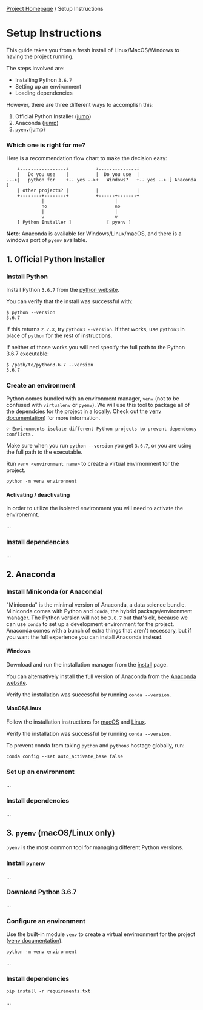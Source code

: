 [Project Homepage](README.md) /  Setup Instructions

# Setup Instructions

This guide takes you from a fresh install of Linux/MacOS/Windows to having the project running. 

The steps involved are:

- Installing Python `3.6.7`
- Setting up an environment
- Loading dependencies

However, there are three different ways to accomplish this:

1. Official Python Installer ([jump](#1-official-python-installer))
1. Anaconda ([jump](#2-anaconda))
1. `pyenv`([jump](#3-pyenv-macOS-Linux-only))

### Which one is right for me?

Here is a recommendation flow chart to make the decision easy:

```
    +-----------------+          +--------------+
    |   Do you use    |          |  Do you use  |
--->|   python for    +-- yes -->+   Windows?   +-- yes --> [ Anaconda ]
    | other projects? |          |              |
    +--------+--------+          +------+-------+
             |                          |
             no                         no
             |                          |
             v                          v
    [ Python Installer ]             [ pyenv ]
```

**Note**: Anaconda is available for Windows/Linux/macOS, and there is a windows port of `pyenv` available.



## 1. Official Python Installer

### Install Python

Install Python `3.6.7` from the [python website](https://www.python.org/downloads/release/python-367/).

You can verify that the install was successful with:

```
$ python --version
3.6.7
```

If this returns `2.7.X`, try `python3 --version`. 
If that works, use `python3` in place of `python` for the rest of instructions. 

If neither of those works you will ned specify the full path to the Python 3.6.7 executable:

```
$ /path/to/python3.6.7 --version
3.6.7
```

### Create an environment

Python comes bundled with an environment manager, `venv` (not to be confused with `virtualenv` or `pyenv`). 
We will use this tool to package all of the dependcies for the project in a locally.
Check out the [venv documentation](https://docs.python.org/3/library/venv.html)) for more information.

```
💡 Environments isolate different Python projects to prevent dependency conflicts.
```

Make sure when you run `python --version` you get `3.6.7`, or you are using the full path to the executable.

Run `venv <environment name>` to create a virtual envirnonment for the project. 

```
python -m venv environment
```

#### Activating / deactivating

In order to utilize the isolated environment you will need to activate the environemnt.

...

### Install dependencies

...




## 2. Anaconda

### Install Miniconda (or Anaconda)

"Miniconda" is the minimal version of Anaconda, a data science bundle. 
Miniconda comes with Python and `conda`, the hybrid package/environment manager.
The Python version will not be `3.6.7` but that's ok, because we can use `conda` to set up a development environment for the project.
Anaconda comes with a bunch of extra things that aren't necessary, but if you want the full experience you can install Anaconda instead.

#### Windows

Download and run the installation manager from the [install](https://docs.conda.io/en/latest/miniconda.html) page.

You can alternatively install the full version of Anaconda from the [Anaconda website](https://www.anaconda.com/products/individual).

Verify the installation was successful by running `conda --version`.

#### MacOS/Linux

Follow the installation instructions for [macOS](https://conda.io/projects/conda/en/latest/user-guide/install/macos.html) and [Linux](https://conda.io/projects/conda/en/latest/user-guide/install/linux.html).

Verify the installation was successful by running `conda --version`.

To prevent conda from taking `python` and `python3` hostage globally, run:

```
conda config --set auto_activate_base false
```

### Set up an environment

...

### Install dependencies

...




## 3. `pyenv` (macOS/Linux only)

`pyenv` is the most common tool for managing different Python versions.

### Install `pynenv`

...

### Download Python 3.6.7

...

### Configure an environment

Use the built-in module `venv` to create a virtual envirnonment for the project ([venv documentation](https://docs.python.org/3/library/venv.html)). 

```
python -m venv environment
```

...

### Install dependencies

```
pip install -r requirements.txt
```

...
